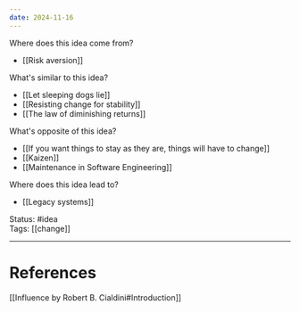 ```yaml
---
date: 2024-11-16
---
```

Where does this idea come from?  
- [[Risk aversion]]

What's similar to this idea?  
- [[Let sleeping dogs lie]]  
- [[Resisting change for stability]]
- [[The law of diminishing returns]]

What's opposite of this idea?  
- [[If you want things to stay as they are, things will have to change]]
- [[Kaizen]]
- [[Maintenance in Software Engineering]]

Where does this idea lead to?  
- [[Legacy systems]]


Status: #idea  
Tags:  [[change]]

---
# References
[[Influence by Robert B. Cialdini#Introduction]]